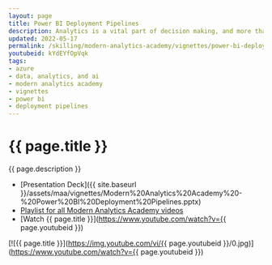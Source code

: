 ```yaml
---
layout: page
title: Power BI Deployment Pipelines
description: Analytics is a vital part of decision making, and more than ever creators must collaborate effectively to author reliable and available reports. This session will look at the deployment pipelines tool in Power BI, allowing creators to manage the lifecycle (develop and test) before moving into production.
updated: 2022-05-17
permalink: /skilling/modern-analytics-academy/vignettes/power-bi-deployment-pipelines
youtubeid: kYdEYfOpVqk
tags: 
- azure
- data, analytics, and ai
- modern analytics academy
- vignettes
- power bi
- deployment pipelines
---
```


# {{ page.title }}

{{ page.description }}

* [Presentation Deck]({{ site.baseurl }}/assets/maa/vignettes/Modern%20Analytics%20Academy%20-%20Power%20BI%20Deployment%20Pipelines.pptx)
* [Playlist for all Modern Analytics Academy videos](https://www.youtube.com/playlist?list=PLz7jPMmpNrjm35mPO6KcOeNdMEMSYKXfj)
* [Watch {{ page.title }}](https://www.youtube.com/watch?v={{ page.youtubeid }})

[![{{ page.title }}](https://img.youtube.com/vi/{{ page.youtubeid }}/0.jpg)](https://www.youtube.com/watch?v={{ page.youtubeid }})